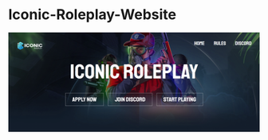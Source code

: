 # Iconic-Roleplay-Website

<img align="center" alt="coding" width="800" height="200" src="images/Screenshot 2023-04-30 173229.png">
